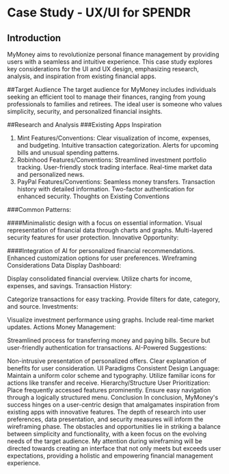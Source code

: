 # Case Study - UX/UI for SPENDR
## Introduction
MyMoney aims to revolutionize personal finance management by providing users with a seamless and intuitive experience. This case study explores key considerations for the UI and UX design, emphasizing research, analysis, and inspiration from existing financial apps.

##Target Audience
The target audience for MyMoney includes individuals seeking an efficient tool to manage their finances, ranging from young professionals to families and retirees. The ideal user is someone who values simplicity, security, and personalized financial insights.

##Research and Analysis
###Existing Apps Inspiration
1. Mint
Features/Conventions:
Clear visualization of income, expenses, and budgeting.
Intuitive transaction categorization.
Alerts for upcoming bills and unusual spending patterns.
2. Robinhood
Features/Conventions:
Streamlined investment portfolio tracking.
User-friendly stock trading interface.
Real-time market data and personalized news.
3. PayPal
Features/Conventions:
Seamless money transfers.
Transaction history with detailed information.
Two-factor authentication for enhanced security.
Thoughts on Existing Conventions

###Common Patterns:

####Minimalistic design with a focus on essential information.
Visual representation of financial data through charts and graphs.
Multi-layered security features for user protection.
Innovative Opportunity:

####Integration of AI for personalized financial recommendations.
Enhanced customization options for user preferences.
Wireframing Considerations
Data Display
Dashboard:

Display consolidated financial overview.
Utilize charts for income, expenses, and savings.
Transaction History:

Categorize transactions for easy tracking.
Provide filters for date, category, and source.
Investments:

Visualize investment performance using graphs.
Include real-time market updates.
Actions
Money Management:

Streamlined process for transferring money and paying bills.
Secure but user-friendly authentication for transactions.
AI-Powered Suggestions:

Non-intrusive presentation of personalized offers.
Clear explanation of benefits for user consideration.
UI Paradigms
Consistent Design Language:
Maintain a uniform color scheme and typography.
Utilize familiar icons for actions like transfer and receive.
Hierarchy/Structure
User Prioritization:
Place frequently accessed features prominently.
Ensure easy navigation through a logically structured menu.
Conclusion
In conclusion, MyMoney's success hinges on a user-centric design that amalgamates inspiration from existing apps with innovative features. The depth of research into user preferences, data presentation, and security measures will inform the wireframing phase. The obstacles and opportunities lie in striking a balance between simplicity and functionality, with a keen focus on the evolving needs of the target audience. My attention during wireframing will be directed towards creating an interface that not only meets but exceeds user expectations, providing a holistic and empowering financial management experience.
